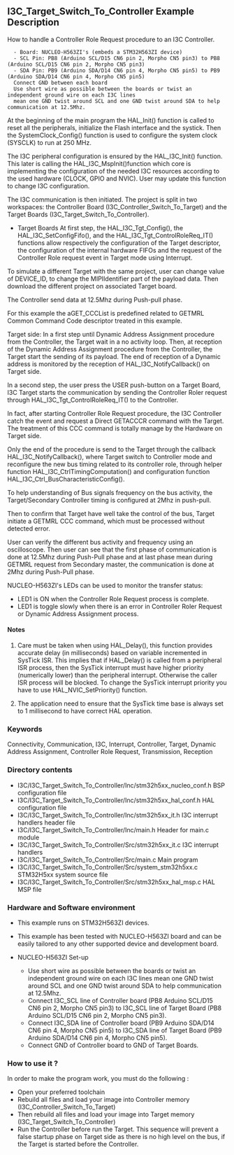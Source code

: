 ## <b>I3C_Target_Switch_To_Controller Example Description</b>
How to handle a Controller Role Request procedure to an I3C Controller.

      - Board: NUCLEO-H563ZI's (embeds a STM32H563ZI device)
      - SCL Pin: PB8 (Arduino SCL/D15 CN6 pin 2, Morpho CN5 pin3) to PB8 (Arduino SCL/D15 CN6 pin 2, Morpho CN5 pin3)
      - SDA Pin: PB9 (Arduino SDA/D14 CN6 pin 4, Morpho CN5 pin5) to PB9 (Arduino SDA/D14 CN6 pin 4, Morpho CN5 pin5)
      Connect GND between each board
      Use short wire as possible between the boards or twist an independent ground wire on each I3C lines
      mean one GND twist around SCL and one GND twist around SDA to help communication at 12.5Mhz.

At the beginning of the main program the HAL_Init() function is called to reset all the peripherals, initialize the
Flash interface and the systick.
Then the SystemClock_Config() function is used to configure the system clock (SYSCLK) to run at 250 MHz.

The I3C peripheral configuration is ensured by the HAL_I3C_Init() function.
This later is calling the HAL_I3C_MspInit()function which core is implementing the configuration of the needed
I3C resources according to the used hardware (CLOCK, GPIO and NVIC).
User may update this function to change I3C configuration.

The I3C communication is then initiated.
The project is split in two workspaces:
the Controller Board (I3C_Controller_Switch_To_Target) and the Target Boards (I3C_Target_Switch_To_Controller).

- Target Boards
  At first step, the HAL_I3C_Tgt_Config(), the HAL_I3C_SetConfigFifo(), and the HAL_I3C_Tgt_ControlRoleReq_IT()
  functions allow respectively the configuration of the Target descriptor, the configuration of the internal hardware
  FIFOs and the request of the Controller Role request event in Target mode using Interrupt.

To simulate a different Target with the same project, user can change value of DEVICE_ID, to change the MIPIIdentifier
part of the payload data.
Then download the different project on associated Target board.

  The Controller send data at 12.5Mhz during Push-pull phase.

For this example the aGET_CCCList is predefined related to GETMRL Common Command Code descriptor treated in this example.

Target side:
In a first step until Dynamic Address Assignment procedure from the Controller, the Target wait in a no activity loop.
Then, at reception of the Dynamic Address Assignment procedure from the Controller, the Target start the sending of its payload.
The end of reception of a Dynamic address is monitored by the reception of HAL_I3C_NotifyCallback() on Target side.

In a second step, the user press the USER push-button on a Target Board,
I3C Target starts the communication by sending the Controller Roler request
through HAL_I3C_Tgt_ControlRoleReq_IT() to the Controller.

In fact, after starting Controller Role Request procedure, the I3C Controller catch the event and
request a Direct GETACCCR command with the Target.
The treatment of this CCC command is totally manage by the Hardware on Target side.

Only the end of the procedure is send to the Target through the callback HAL_I3C_NotifyCallback(),
where Target switch to Controller mode and reconfigure the new bus timing related to its controller role,
through helper function HAL_I3C_CtrlTimingComputation() and configuration function HAL_I3C_Ctrl_BusCharacteristicConfig().

To help understanding of Bus signals frequency on the bus activity, the Target/Secondary Controller timing
is configured at 2Mhz in push-pull.

Then to confirm that Target have well take the control of the bus, Target initiate a GETMRL CCC command,
which must be processed without detected error.

User can verify the different bus activity and frequency using an oscilloscope.
Then user can see that the first phase of communication is done at 12.5Mhz during Push-Pull phase
and at last phase mean during GETMRL request from Secondary master,
the communication is done at 2Mhz during Push-Pull phase.

NUCLEO-H563ZI's LEDs can be used to monitor the transfer status:
 - LED1 is ON when the Controller Role Request process is complete.
 - LED1 is toggle slowly when there is an error in Controller Roler Request or Dynamic Address Assignment process.

#### <b>Notes</b>

  1. Care must be taken when using HAL_Delay(), this function provides accurate delay (in milliseconds)
      based on variable incremented in SysTick ISR. This implies that if HAL_Delay() is called from
      a peripheral ISR process, then the SysTick interrupt must have higher priority (numerically lower)
      than the peripheral interrupt. Otherwise the caller ISR process will be blocked.
      To change the SysTick interrupt priority you have to use HAL_NVIC_SetPriority() function.

  2. The application need to ensure that the SysTick time base is always set to 1 millisecond
      to have correct HAL operation.

### <b>Keywords</b>

Connectivity, Communication, I3C, Interrupt, Controller, Target, Dynamic Address Assignment, Controller Role Request,
Transmission, Reception

### <b>Directory contents</b>

  - I3C/I3C_Target_Switch_To_Controller/Inc/stm32h5xx_nucleo_conf.h   BSP configuration file
  - I3C/I3C_Target_Switch_To_Controller/Inc/stm32h5xx_hal_conf.h      HAL configuration file
  - I3C/I3C_Target_Switch_To_Controller/Inc/stm32h5xx_it.h            I3C interrupt handlers header file
  - I3C/I3C_Target_Switch_To_Controller/Inc/main.h                    Header for main.c module
  - I3C/I3C_Target_Switch_To_Controller/Src/stm32h5xx_it.c            I3C interrupt handlers
  - I3C/I3C_Target_Switch_To_Controller/Src/main.c                    Main program
  - I3C/I3C_Target_Switch_To_Controller/Src/system_stm32h5xx.c        STM32H5xx system source file
  - I3C/I3C_Target_Switch_To_Controller/Src/stm32h5xx_hal_msp.c       HAL MSP file

### <b>Hardware and Software environment</b>

  - This example runs on STM32H563ZI devices.

  - This example has been tested with NUCLEO-H563ZI board and can be
    easily tailored to any other supported device and development board.

  - NUCLEO-H563ZI Set-up

    - Use short wire as possible between the boards or twist an independent ground wire on each I3C lines
      mean one GND twist around SCL and one GND twist around SDA to help communication at 12.5Mhz.
    - Connect I3C_SCL line of Controller board (PB8 Arduino SCL/D15 CN6 pin 2, Morpho CN5 pin3) to I3C_SCL line of
      Target Board (PB8 Arduino SCL/D15 CN6 pin 2, Morpho CN5 pin3).
    - Connect I3C_SDA line of Controller board (PB9 Arduino SDA/D14 CN6 pin 4, Morpho CN5 pin5) to I3C_SDA line of
      Target Board (PB9 Arduino SDA/D14 CN6 pin 4, Morpho CN5 pin5).
    - Connect GND of Controller board to GND of Target Boards.

### <b>How to use it ?</b>

In order to make the program work, you must do the following :

 - Open your preferred toolchain
 - Rebuild all files and load your image into Controller memory (I3C_Controller_Switch_To_Target)
 - Then rebuild all files and load your image into Target memory (I3C_Target_Switch_To_Controller)
 - Run the Controller before run the Target.
 This sequence will prevent a false startup phase on Target side
 as there is no high level on the bus, if the Target is started before the Controller.
